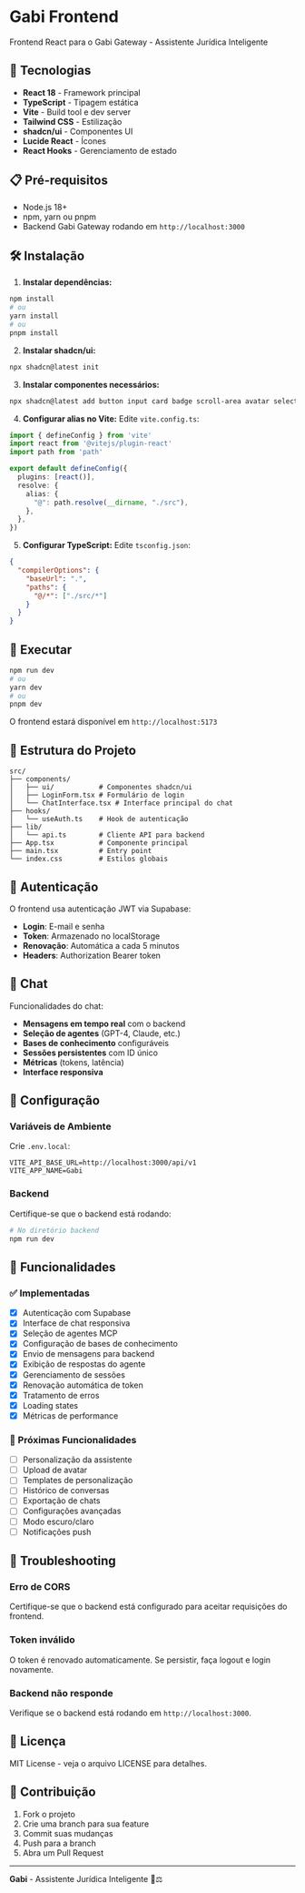 # Gabi Frontend

Frontend React para o Gabi Gateway - Assistente Jurídica Inteligente

## 🚀 Tecnologias

- **React 18** - Framework principal
- **TypeScript** - Tipagem estática
- **Vite** - Build tool e dev server
- **Tailwind CSS** - Estilização
- **shadcn/ui** - Componentes UI
- **Lucide React** - Ícones
- **React Hooks** - Gerenciamento de estado

## 📋 Pré-requisitos

- Node.js 18+ 
- npm, yarn ou pnpm
- Backend Gabi Gateway rodando em `http://localhost:3000`

## 🛠️ Instalação

1. **Instalar dependências:**
```bash
npm install
# ou
yarn install
# ou
pnpm install
```

2. **Instalar shadcn/ui:**
```bash
npx shadcn@latest init
```

3. **Instalar componentes necessários:**
```bash
npx shadcn@latest add button input card badge scroll-area avatar select checkbox label separator alert
```

4. **Configurar alias no Vite:**
Edite `vite.config.ts`:
```typescript
import { defineConfig } from 'vite'
import react from '@vitejs/plugin-react'
import path from 'path'

export default defineConfig({
  plugins: [react()],
  resolve: {
    alias: {
      "@": path.resolve(__dirname, "./src"),
    },
  },
})
```

5. **Configurar TypeScript:**
Edite `tsconfig.json`:
```json
{
  "compilerOptions": {
    "baseUrl": ".",
    "paths": {
      "@/*": ["./src/*"]
    }
  }
}
```

## 🚀 Executar

```bash
npm run dev
# ou
yarn dev
# ou
pnpm dev
```

O frontend estará disponível em `http://localhost:5173`

## 📁 Estrutura do Projeto

```
src/
├── components/
│   ├── ui/           # Componentes shadcn/ui
│   ├── LoginForm.tsx # Formulário de login
│   └── ChatInterface.tsx # Interface principal do chat
├── hooks/
│   └── useAuth.ts    # Hook de autenticação
├── lib/
│   └── api.ts        # Cliente API para backend
├── App.tsx           # Componente principal
├── main.tsx          # Entry point
└── index.css         # Estilos globais
```

## 🔐 Autenticação

O frontend usa autenticação JWT via Supabase:

- **Login**: E-mail e senha
- **Token**: Armazenado no localStorage
- **Renovação**: Automática a cada 5 minutos
- **Headers**: Authorization Bearer token

## 💬 Chat

Funcionalidades do chat:

- **Mensagens em tempo real** com o backend
- **Seleção de agentes** (GPT-4, Claude, etc.)
- **Bases de conhecimento** configuráveis
- **Sessões persistentes** com ID único
- **Métricas** (tokens, latência)
- **Interface responsiva**

## 🔧 Configuração

### Variáveis de Ambiente

Crie `.env.local`:
```env
VITE_API_BASE_URL=http://localhost:3000/api/v1
VITE_APP_NAME=Gabi
```

### Backend

Certifique-se que o backend está rodando:
```bash
# No diretório backend
npm run dev
```

## 📱 Funcionalidades

### ✅ Implementadas

- [x] Autenticação com Supabase
- [x] Interface de chat responsiva
- [x] Seleção de agentes MCP
- [x] Configuração de bases de conhecimento
- [x] Envio de mensagens para backend
- [x] Exibição de respostas do agente
- [x] Gerenciamento de sessões
- [x] Renovação automática de token
- [x] Tratamento de erros
- [x] Loading states
- [x] Métricas de performance

### 🚧 Próximas Funcionalidades

- [ ] Personalização da assistente
- [ ] Upload de avatar
- [ ] Templates de personalização
- [ ] Histórico de conversas
- [ ] Exportação de chats
- [ ] Configurações avançadas
- [ ] Modo escuro/claro
- [ ] Notificações push

## 🐛 Troubleshooting

### Erro de CORS
Certifique-se que o backend está configurado para aceitar requisições do frontend.

### Token inválido
O token é renovado automaticamente. Se persistir, faça logout e login novamente.

### Backend não responde
Verifique se o backend está rodando em `http://localhost:3000`.

## 📄 Licença

MIT License - veja o arquivo LICENSE para detalhes.

## 🤝 Contribuição

1. Fork o projeto
2. Crie uma branch para sua feature
3. Commit suas mudanças
4. Push para a branch
5. Abra um Pull Request

---

**Gabi** - Assistente Jurídica Inteligente 🤖⚖️ 